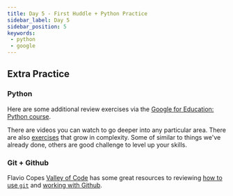 ```yaml
---
title: Day 5 - First Huddle + Python Practice
sidebar_label: Day 5
sidebar_position: 5
keywords:
 - python
 - google
---
```


## Extra Practice

### Python

Here are some additional review exercises via the [Google for Education: Python course](https://developers.google.com/edu/python/set-up).

There are videos you can watch to go deeper into any particular area. There are also [exercises](https://developers.google.com/edu/python/exercises/basic) that grow in complexity. Some of similar to things we've already done, others are good challenge to level up your skills.

### Git + Github


Flavio Copes [Valley of Code](https://thevalleyofcode.com/) has some great resources to reviewing [how to use `git`](https://thevalleyofcode.com/git) and [working with Github](https://thevalleyofcode.com/github).
